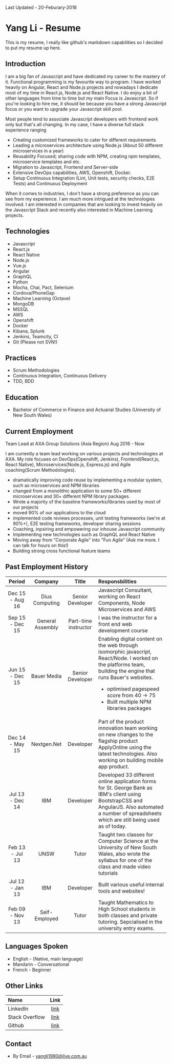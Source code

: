 Last Updated - 20-Feburary-2018

# Yang Li - Resume
This is my resume, I really like github's markdown capabilities so I decided to put my resume up here.

## Introduction
I am a big fan of Javascript and have dedicated my career to the mastery of it. Functional programming is my favourite way to program. I have worked heavily on Angular, React and Node.js projects and nowadays I dedicate most of my time in React.js, Node.js and React Native. I do enjoy a bit of other languages from time to time but my main Focus is Javascript. So if you're looking to hire me, it should be because you have a strong Javascript focus or you want to upgrade your Javascript skill pool.

Most people tend to associate Javascript developers with frontend work only but that's all changing. In my case, I have a diverse full stack experience ranging

* Creating customized frameworks to cater for different requirements
* Leading a microservices architecture using Node.js (About 50 different microservices in a year)
* Reusability Focused; sharing code with NPM, creating npm templates, microservice templates and etc.
* Migration to Javascript, Frontend and Server-side
* Extensive DevOps capabilities, AWS, Openshift, Docker.
* Setup Continuous Integration (Lint, Unit tests, security checks, E2E Tests) and Continuous Deployment

When it comes to industries, I don't have a strong preference as you can see from my experience. I am much more intrigued at the technologies involved. I am interested in companies that are looking to invest heavily on the Javascript Stack and recently also interested in Machine Learning projects.

## Technologies
* Javascript
* React.js
* React Native
* Node.js
* Vue.js
* Angular
* GraphQL
* Python
* Mocha, Chai, Pact, Selenium
* Cordova/PhoneGap
* Machine Learning (Octave)
* MongoDB
* MSSQL
* AWS
* Openshift
* Docker
* Kibana, Splunk
* Jenkins, Teamcity, CI
* Git (Please not SVN!)

## Practices
* Scrum Methodologies
* Continuous Integration, Continuous Delivery
* TDD, BDD 

## Education
* Bachelor of Commerce in Finance and Actuarial Studies (University of New South Wales)

## Current Employment
Team Lead at AXA Group Solutions (Asia Region)
Aug 2016 - Now

I am currently a team lead working on various projects and technologies at AXA. My role focuses on DevOps(Openshift, Jenkins), Frontend(React.js, React Native), Microservices(Node.js, Express.js) and Agile coaching(Scrum Methodologies). 

* dramatically improving code reuse by implementing a modular system, such as microservices and NPM libraries
* changed from a monolithic application to some 50+ different microservices and 30+ different NPM library packages.
* Wrote a majority of the baseline frameworks/libraries used by most of our projects
* moved 90% of our applications to the cloud
* implemented code reviews processes, unit testing frameworks (we're at 90%+), E2E testing frameworks, developer sharing sessions
* Coaching, inpsiring and empowering our inhouse Javascript community
* Implementing new technologies such as GraphQL and React Native
* Moving away from "Corporate Agile" into "Fun Agile" (Ask me more. I can talk for hours on this!)
* Building strong cross functional feature teams

## Past Employment History
| Period            |  Company      | Title     | Responsbilities |
| :------------------:|:-------------:| :------:   | :---------------|
| Dec 15 - Aug 16  | Dius Computing   | Senior Developer | Javascript Consultant, working on React Components, Node Microservices and AWS |
| Sep 15 - Dec 15  | General Assembly   | Part-time instructor | I was the instructor for a front end web development course |
| Jun 15 - Dec 15  | Bauer Media   | Senior Developer | Enabling digital content on the web through isomorphic javascript, React/Node. I worked on the platforms team, building the engine that runs Bauer's websites. <ul><li>optimised pagespeed score from 40 -> 75</li><li>Built multiple NPM libraries packages</li></ul>|
| Dec 14 - May 15  | Nextgen.Net   | Developer | Part of the product innovation team working on new changes to the flagship product ApplyOnline using the latest technologies.  Also working on building mobile app product. |
| Jul 13 - Dec 14   | IBM           | Developer | Developed 33 different online application forms for St. George Bank as IBM's client using BootstrapCSS and AngularJS.  Also automated a number of spreadsheets which are still being used as of today.|
| Feb 13 - Jul 13   | UNSW          | Tutor     | Taught two classes for Computer Science at the University of New South Wales, also wrote the syllabus for one of the class and made video tutorials|
| Jul 12 - Jan 13   | IBM           | Developer    | Built various useful internal tools and websites! |
| Feb 09 - Nov 13   | Self-Employed | Tutor     | Taught Mathematics to High School students in both classes and private tutoring.  Sepcialised in the university entry exams.|

## Languages Spoken
* English - (Native, main language)
* Mandarin - Conversational
* French - Beginner

## Other Links
| Name                | Link |
| :-------------      |:-------------:| 
| LinkedIn | [link](https://www.linkedin.com/pub/yang-li/46/119/534?trk=pub-pbmap) |
| Stack Overflow| [link](http://stackoverflow.com/users/4062907/yang-li) |
| Github | [link](https://github.com/yangli1990) |

## Contact
* By Email - yangli1990@live.com.au

